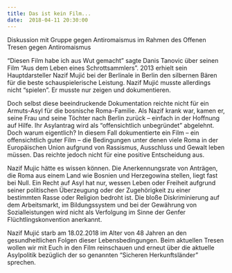 ```yaml
---
title: Das ist kein Film...
date:  2018-04-11 20:30:00
---
```


Diskussion mit Gruppe gegen Antiromaismus im Rahmen des Offenen Tresen gegen Antiromaismus



“Diesen Film habe ich aus Wut gemacht” sagte Danis Tanovic über seinen Film “Aus dem Leben eines Schrottsammlers”. 2013 erhielt
sein Hauptdarsteller Nazif Mujić bei der Berlinale in Berlin den silbernen Bären für die beste schauspielerische Leistung.
Nazif Mujić musste allerdings nicht “spielen”. Er musste nur zeigen und dokumentieren.


Doch selbst diese beeindruckende Dokumentation reichte nicht für ein Armuts-Asyl für die bosnische Roma-Familie. Als Nazif
krank war, kamen er, seine Frau und seine Töchter nach Berlin zurück – einfach in der Hoffnung auf Hilfe. Ihr Asylantrag wird
als “offensichtlich unbegründet” abgelehnt. Doch warum eigentlich? In diesem Fall dokumentierte ein Film – ein offensichtlich
guter Film – die Bedingungen unter denen viele Roma in der Europäischen Union aufgrund von Rassismus, Ausschluss und Gewalt
leben müssen. Das reichte jedoch nicht für eine positive Entscheidung aus.


Nazif Mujic hätte es wissen können. Die Anerkennungsrate von Anträgen, die Roma aus einem Land wie Bosnien und Herzegowina
stellen, liegt fast bei Null. Ein Recht auf Asyl hat nur, wessen Leben oder Freiheit aufgrund seiner politischen Überzeugung
oder der Zugehörigkeit zu einer bestimmten Rasse oder Religion bedroht ist. Die bloße Diskriminierung auf dem Arbeitsmarkt,
im Bildungssystem und bei der Gewährung von Sozialleistungen wird nicht als Verfolgung im Sinne der Genfer Flüchtlingskonvention
anerkannt.


Nazif Mujić starb am 18.02.2018 im Alter von 48 Jahren an den gesundheitlichen Folgen dieser Lebensbedingungen. Beim aktuellen
Tresen wollen wir mit Euch in den Film reinschauen und erneut über die aktuelle Asylpolitik bezüglich der so genannten “Sicheren
Herkunftsländer” sprechen.


